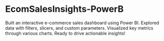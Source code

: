 # EcomSalesInsights-PowerB
Built an interactive e-commerce sales dashboard using Power BI. Explored data with filters, slicers, and custom parameters. Visualized key metrics through various charts. Ready to drive actionable insights!
